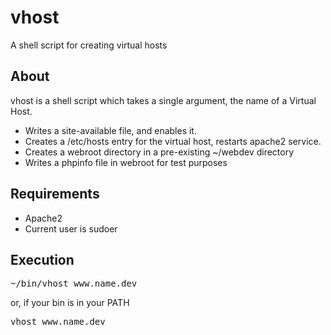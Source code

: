 vhost
=====

A shell script for creating virtual hosts

About
-----
vhost is a shell script which takes a single argument, the name of a Virtual Host. 
* Writes a site-available file, and enables it. 
* Creates a /etc/hosts entry for the virtual host, restarts apache2 service. 
* Creates a webroot directory in a pre-existing ~/webdev directory
* Writes a phpinfo file in webroot for test purposes


Requirements
------------
* Apache2
* Current user is sudoer


Execution
---------
<pre>~/bin/vhost www.name.dev </pre>
or, if your bin is in your PATH
<pre>vhost www.name.dev<pre>

